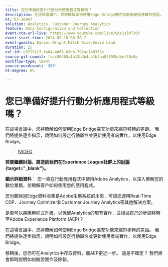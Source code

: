 ```yaml
---
title: 您已準備好提升行動分析應用程式等級嗎？
description: 在這場會議中，您將瞭解如何使用Edge Bridge擴充功能來縮短移轉的差距。 我們將提供逐步指示，說明如何設定行動屬性並更新使用者端實作，以使用Edge Bridge。
kt: KT-16047
solution: Analytics, Customer Journey Analytics
feature: Data Configuration and Collection
event-cta-url-live: https://www.youtube.com/live/QKz1slMT36Y
event-start-time: 2024-09-18 08:30-7
event-guests: Daniel Wright,Mitch Rice,Kevin Lind
duration: 25
exl-id: e97232c7-fa04-4d68-83eb-792ac140332e
source-git-commit: facc08465a1a13b3b4ca1bfaa8f993bdbeff8c6b
workflow-type: tm+mt
source-wordcount: '269'
ht-degree: 0%

---
```


# 您已準備好提升行動分析應用程式等級嗎？

在這場會議中，您將瞭解如何使用Edge Bridge擴充功能來縮短移轉的差距。 我們將提供逐步指示，說明如何設定行動屬性並更新使用者端實作，以使用Edge Bridge。

>[!VIDEO](https://video.tv.adobe.com/v/3434575/?quality=12&learn=on)


**若要繼續討論，請造訪我們在Experience League社群上的[討論](https://experienceleaguecommunities.adobe.com/t5/adobe-experience-platform/experience-league-live-post-session-discussion-are-you-ready-to/m-p/704990#M550){target="_blank"}。**

**顯示詳細資料**：
您一直在行動應用程式中使用Adobe Analytics，以深入瞭解您的數位業務，並瞭解客戶如何使用您的應用程式。

您也聽說過Edge資料收集是Adobe生態系統的未來，可讓您運用Real-Time CDP、Journey Optimizer和Customer Journey Analytics等其他解決方案。

是否可以將應用程式升級，以保留Analytics的現有實作，並根據自己的步調移轉至Adobe Experience Platform (AEP)？

在這場會議中，您將瞭解如何使用Edge Bridge擴充功能來縮短移轉的差距。 我們將提供逐步指示，說明如何設定行動屬性並更新使用者端實作，以使用Edge Bridge。

移轉後，您仍可在Analytics中存取資料，離AEP更近一步。 還是不確定？ 我們將會即時說明如何驗證實作及除錯。
